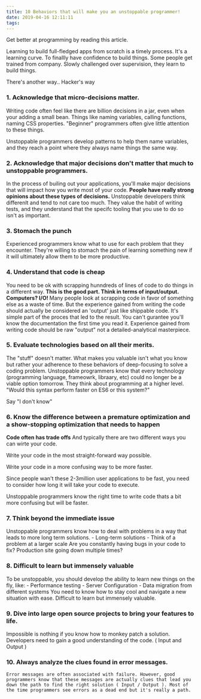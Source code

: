 ```yaml
---
title: 10 Behaviors that will make you an unstoppable programmer!
date: 2019-04-16 12:11:11
tags:
---
```


Get better at programming by reading this article.

Learning to build full-fledged apps from scratch is a timely process. It's a learning curve. To finallly have confidence to build things. Some people get trained from company. Slowly challenged over supervision, they learn to build things.

There's another way.. Hacker's way

### 1. Acknowledge that micro-decisions matter.

Writing code often feel like there are billion decisions in a jar, even when your adding a small bean. Things like naming variables, calling functions, naming CSS properties. "Beginner" programmers often give little attention to these things.

Unstoppable programmers develop patterns to help them name variables, and they reach a point where they always name things the same way.

### 2. Acknowledge that major decisions don't matter that much to unstoppable programmers.

In the process of builing out your applications, you'll make major decisions that will impact how you write most of your code. <b>People have really strong opinions about these types of decisions.</b> Unstoppable developers think differenlt and tend to not care too much. They value the habit of writing tests, and they understand that the specifc tooling that you use to do so isn't as important.

### 3. Stomach the punch

Experienced programmers know what to use for each problem that they encounter. They're willing to stomach the pain of learning something new if it will ultimately allow them to be more productive.

### 4. Understand that code is cheap

You need to be ok with scrapping hunndreds of lines of code to do things in a different way. <b>This is the good part. Think in terms of input/output. Computers? I/O! </b>
Many people look at scrapping code in favor of something else as a waste of time. But the experience gained from writing the code should actually be considered an 'output' just like shippable code. It's simple part of the proces that led to the result. You can't gurantee you'll know the documentation the first time you read it. Experience gained from writing code should be raw "output" not a detailed-analytical masterpiece.

### 5. Evaluate technologies based on all their merits.

The "stuff" doesn't matter. What makes you valuable isn't what you know but rather your adherence to these behaviors of deep-focusing to solve a coding problem. Unstoppable programmers know that every technology (programming language, frameowrk, libraary, etc) could no longer be a viable option tomorrow. They think about programming at a higher level. "Would this syntax perform faster on ES6 or this system?"

Say "I don't know"

### 6. Know the difference between a premature optimization and a show-stopping optimization that needs to happen 


<b>Code often has trade offs</b> And typically there are two different ways you can wirte your code. 

Write your code in the most straight-forward way possible. 

Write your code in a more confusing way to be more faster.

Since people wan't these 2-3million user applications to be fast, you need to consider how long it will take your code to execute.

Unstoppable programmers know the right time to write code thats a bit more confusing but will be faster.

### 7. Think beyond the immediate issue

Unstoppable programmers know how to deal with problems in a way that leads to more long term solutions. 
    - Long-term solutions
    - Think of a problem at a larger scale
Are you constantly having bugs in your code to fix?
Production site going down multiple times?

### 8. Difficult to learn but immensely valuable

To be unstoppable, you should develop the ability to learn new things on the fly, like:
    - Performance testing
    - Server Configuration 
    - Data migration from different systems
You need to know how to stay cool and navigate a new situation with ease. Difficult to learn but immensely valuable.

### 9. Dive into large open source projects to bring your features to life.

Impossible is nothing if you know how to monkey patch a solution. Developers need to gain a good understanding of the code. ( Input and Output  )

### 10. Always analyze the clues found in error messages. 
    Error messages are often associated with failure. However, good programmers know that these messages are actually clues that lead you down the path to find the right solution ( Input / Output ). Most of the time programmers see errors as a dead end but it's really a path.



